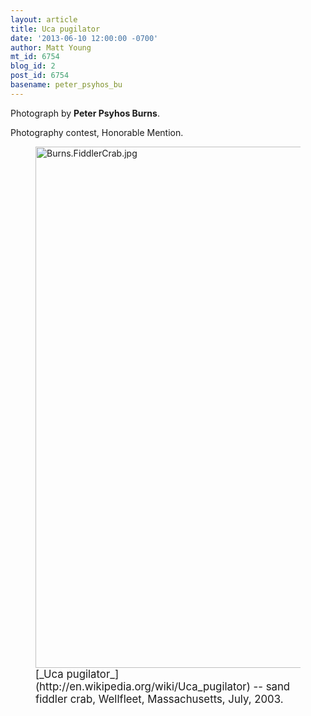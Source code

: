 ```yaml
---
layout: article
title: Uca pugilator
date: '2013-06-10 12:00:00 -0700'
author: Matt Young
mt_id: 6754
blog_id: 2
post_id: 6754
basename: peter_psyhos_bu
---
```

Photograph by **Peter Psyhos Burns**.

Photography contest, Honorable Mention. 

<figure>
<img src="{{ site.baseurl }}/uploads/2013/Burns.FiddlerCrab.jpg" alt="Burns.FiddlerCrab.jpg" width="600" height="834" />
<figcaption markdown="span">
<big>[_Uca pugilator_](http://en.wikipedia.org/wiki/Uca_pugilator) -- sand fiddler crab, Wellfleet, Massachusetts, July, 2003.</big> 

</figcaption>
</figure>
